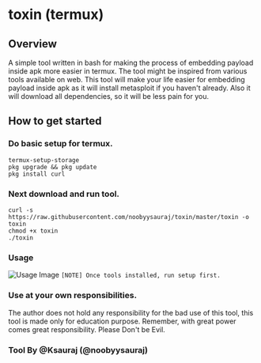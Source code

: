 toxin (termux)
============

## Overview
A simple tool written in bash for making the process of embedding payload inside apk more easier in termux. The tool might be inspired from various tools available on web. This tool will make your life easier for embedding payload inside apk as it will install metasploit if you haven't already. Also it will download all dependencies, so it will be less pain for you.

## How to get started 
### Do basic setup for termux.
```
termux-setup-storage
pkg upgrade && pkg update
pkg install curl
```
### Next download and run tool.
```
curl -s https://raw.githubusercontent.com/noobyysauraj/toxin/master/toxin -o toxin
chmod +x toxin
./toxin
```
### Usage
![Usage Image](https://github.com/noobyysauraj/toxin/blob/master/images/usage.jpg?raw=true)
`[NOTE] Once tools installed, run setup first.`

### Use at your own responsibilities.
The author does not hold any responsibility for the bad use of this tool, this tool is made only for education purpose. Remember, with great power comes great responsibility. Please Don't be Evil.
### Tool By @Ksauraj (@noobyysauraj)